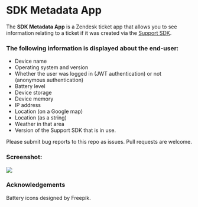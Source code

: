 # SDK Metadata App

The **SDK Metadata App** is a Zendesk ticket app that allows you to see information relating to a ticket if it was created via the [Support SDK](https://developer.zendesk.com/embeddables).

### The following information is displayed about the end-user:

* Device name
* Operating system and version
* Whether the user was logged in (JWT authentication) or not (anonymous authentication)
* Battery level
* Device storage
* Device memory
* IP address
* Location (on a Google map)
* Location (as a string)
* Weather in that area
* Version of the Support SDK that is in use.

Please submit bug reports to this repo as issues. Pull requests are welcome.

### Screenshot:

<img src="https://dl.dropboxusercontent.com/u/20150821/SDK_Metadata/screenshot.png" />

### Acknowledgements

Battery icons designed by Freepik.
